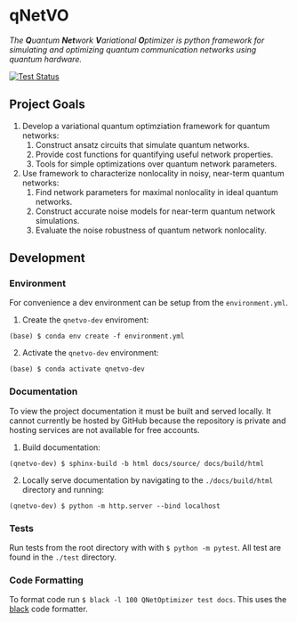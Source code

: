 # qNetVO

*The **Q**uantum **Net**work **V**ariational **O**ptimizer is python framework for
simulating and optimizing quantum communication networks using
quantum hardware.*

[![Test Status](https://github.com/ChitambarLab/qNetVO/actions/workflows/run_tests.yml/badge.svg?branch=main)](https://github.com/ChitambarLab/qNetVO/actions/workflows/run_tests.yml)

## Project Goals

1. Develop a variational quantum optimziation framework for quantum networks:
    1. Construct ansatz circuits that simulate quantum networks.
    2. Provide cost functions for quantifying useful network properties.
    3. Tools for simple optimizations over quantum network parameters.
2. Use framework to characterize nonlocality in noisy, near-term quantum networks:
    1. Find network parameters for maximal nonlocality in ideal quantum networks.
    2. Construct accurate noise models for near-term quantum network simulations. 
    3. Evaluate the noise robustness of quantum network nonlocality.

## Development

### Environment

For convenience a dev environment can be setup from the `environment.yml`.

1. Create the `qnetvo-dev` enviroment:

```
(base) $ conda env create -f environment.yml
```

2. Activate the `qnetvo-dev` environment:

```
(base) $ conda activate qnetvo-dev
```

### Documentation

To view the project documentation it must be built and served locally. 
It cannot currently be hosted by GitHub because the repository is private and hosting
services are not available for free accounts.


1. Build documentation:

```
(qnetvo-dev) $ sphinx-build -b html docs/source/ docs/build/html
```

2. Locally serve documentation by navigating to the `./docs/build/html` directory and running:

```
(qnetvo-dev) $ python -m http.server --bind localhost
``` 

### Tests

Run tests from the root directory with with `$ python -m pytest`. All test are found in the `./test` directory.

### Code Formatting

To format code run `$ black -l 100 QNetOptimizer test docs`. This uses the [black](https://black.readthedocs.io/en/stable/) code formatter.


